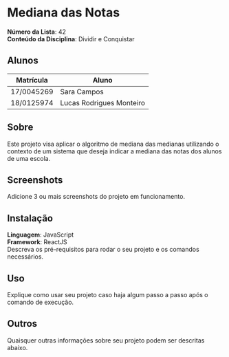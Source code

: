 # Mediana das Notas

**Número da Lista**: 42<br>
**Conteúdo da Disciplina**: Dividir e Conquistar<br>

## Alunos
|Matrícula | Aluno |
| -- | -- |
| 17/0045269  |  Sara Campos |
| 18/0125974 | Lucas Rodrigues Monteiro |

## Sobre 
Este projeto visa aplicar o algoritmo de mediana das medianas utilizando o contexto de um sistema que deseja indicar a mediana das notas dos alunos de uma escola.

## Screenshots
Adicione 3 ou mais screenshots do projeto em funcionamento.

## Instalação 
**Linguagem**: JavaScript<br>
**Framework**: ReactJS<br>
Descreva os pré-requisitos para rodar o seu projeto e os comandos necessários.

## Uso 
Explique como usar seu projeto caso haja algum passo a passo após o comando de execução.

## Outros 
Quaisquer outras informações sobre seu projeto podem ser descritas abaixo.



